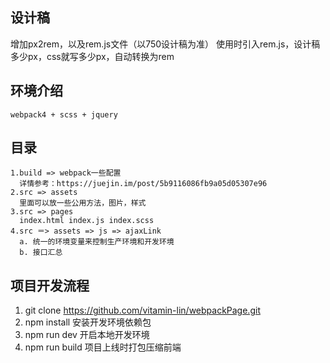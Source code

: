 ## 设计稿
  增加px2rem，以及rem.js文件（以750设计稿为准）
  使用时引入rem.js，设计稿多少px，css就写多少px，自动转换为rem

## 环境介绍
    webpack4 + scss + jquery
## 目录
    1.build => webpack一些配置
      详情参考：https://juejin.im/post/5b9116086fb9a05d05307e96
    2.src => assets
      里面可以放一些公用方法，图片，样式
    3.src => pages
      index.html index.js index.scss
    4.src ＝> assets => js => ajaxLink
      a. 统一的环境变量来控制生产环境和开发环境
      b. 接口汇总

## 项目开发流程
  1. git clone https://github.com/vitamin-lin/webpackPage.git
  2. npm install 安装开发环境依赖包
  3. npm run dev 开启本地开发环境
  4. npm run build 项目上线时打包压缩前端
